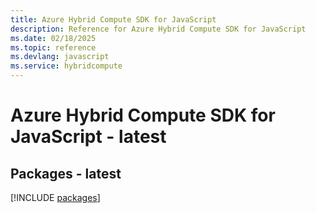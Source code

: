 ```yaml
---
title: Azure Hybrid Compute SDK for JavaScript
description: Reference for Azure Hybrid Compute SDK for JavaScript
ms.date: 02/18/2025
ms.topic: reference
ms.devlang: javascript
ms.service: hybridcompute
---
```

# Azure Hybrid Compute SDK for JavaScript - latest
## Packages - latest
[!INCLUDE [packages](hybrid-compute-index.md)]